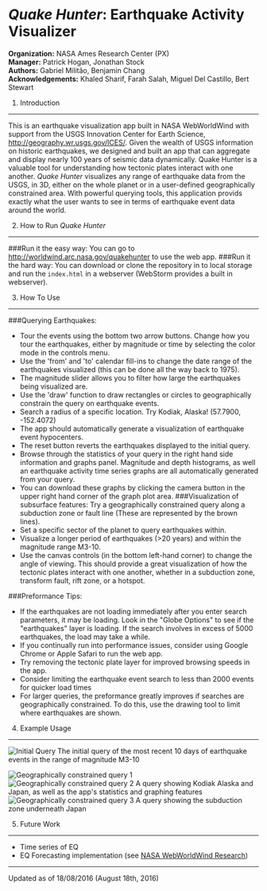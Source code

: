 *Quake Hunter*: Earthquake Activity Visualizer
====================
**Organization:** NASA Ames Research Center (PX)  
**Manager:** Patrick Hogan, Jonathan Stock  
**Authors:** Gabriel Militão, Benjamin Chang  
**Acknowledgements:**  Khaled Sharif, Farah Salah, Miguel Del Castillo, Bert Stewart

1. Introduction
-----
This is an earthquake visualization app built in NASA WebWorldWind with support from the USGS Innovation Center for Earth Science, http://geography.wr.usgs.gov/ICES/. Given the wealth of USGS information on historic earthquakes, we designed and built an app that can aggregate and display nearly 100 years of seismic data dynamically. Quake Hunter is a valuable tool for understanding how tectonic plates interact with one another. *Quake Hunter* visualizes any range of earthquake data from the USGS, in 3D, either on the whole planet or in a user-defined geographically constrained area. With powerful querying tools, this application provids exactly what the user wants to see in terms of earthquake event data around the world.

2. How to Run *Quake Hunter*
-----
###Run it the easy way:
You can go to http://worldwind.arc.nasa.gov/quakehunter to use the web app.
###Run it the hard way:
You can download or clone the repository in to local storage and run the `index.html` in a webserver (WebStorm provides a built in webserver).

3. How To Use
-----
###Querying Earthquakes:
  * Tour the events using the bottom two arrow buttons. Change how you tour the earthquakes, either by magnitude or time by selecting the color mode in the controls menu.
  * Use the 'from' and 'to' calendar fill-ins to change the date range of the earthquakes visualized (this can be done all the way back to 1975).
  * The magnitude slider allows you to filter how large the earthquakes being visualized are.
  * Use the 'draw' function to draw rectangles or circles to geographically constrain the query on earthquake events.
  * Search a radius of a specific location. Try Kodiak, Alaska! (57.7900, -152.4072)
  * The app should automatically generate a visualization of earthquake event hypocenters.
  * The reset button reverts the earthquakes displayed to the initial query.
  * Browse through the statistics of your query in the right hand side information and graphs panel. Magnitude and depth histograms, as well an earthquake activity time series graphs are all automatically generated from your query.
  * You can download these graphs by clicking the camera button in the upper right hand corner of the graph plot area.
###Visualization of subsurface features:
Try a geographically constrained query along a subduction zone or fault line (These are represented by the brown lines).
  * Set a specific sector of the planet to query earthquakes within.
  * Visualize a longer period of earthquakes (>20 years) and within the magnitude range M3-10.
  * Use the canvas controls (in the bottom left-hand corner) to change the angle of viewing. This should provide a great visualization of how the tectonic plates interact with one another, whether in a subduction zone, transform fault, rift zone, or a hotspot.

###Preformance Tips:
* If the earthquakes are not loading immediately after you enter search parameters, it may be loading. 
Look in the "Globe Options" to see if the "earthquakes" layer is loading. If the search involves in
excess of 5000 earthquakes, the load may take a while.
* If you continually run into performance issues, consider using
  Google Chrome or Apple Safari to run the web app.
* Try removing the tectonic plate layer for improved browsing speeds in the app.
* Consider limiting the earthquake event search to less than 2000 events for quicker load times
* For larger queries, the preformance greatly improves if searches are geographically constrained. To
        do this, use the drawing tool to limit where earthquakes are shown.


4. Example Usage
------
![Initial Query](https://github.com/NASAWorldWindResearch/Quake-Hunter-App/blob/master/documentation_pix/QH_overview.png)
The initial query of the most recent 10 days of earthquake events in the range of magnitude M3-10  

![Geographically constrained query 1](https://github.com/NASAWorldWindResearch/Quake-Hunter-App/blob/master/documentation_pix/QH_query1.png)
![Geographically constrained query 2](https://github.com/NASAWorldWindResearch/Quake-Hunter-App/blob/master/documentation_pix/QH_query2.png)
A query showing Kodiak Alaska and Japan, as well as the app's statistics and graphing features
![Geographically constrained query 3](https://github.com/NASAWorldWindResearch/Quake-Hunter-App/blob/master/documentation_pix/QH_query3.png)
A query showing the subduction zone underneath Japan


5. Future Work
---
* Time series of EQ
* EQ Forecasting implementation (see [NASA WebWorldWind Research](https://github.com/NASAWorldWindResearch/EarthquakeApp))

----
Updated as of 18/08/2016 (August 18th, 2016)